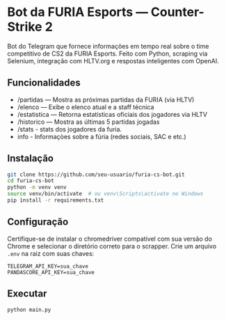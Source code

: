 # Bot da FURIA Esports — Counter-Strike 2

Bot do Telegram que fornece informações em tempo real sobre o time competitivo de CS2 da FURIA Esports. Feito com Python, scraping via Selenium, integração com HLTV.org e respostas inteligentes com OpenAI.

## Funcionalidades

- /partidas — Mostra as próximas partidas da FURIA (via HLTV)
- /elenco — Exibe o elenco atual e a staff técnica
- /estatistica — Retorna estatísticas oficiais dos jogadores via HLTV
- /historico — Mostra as últimas 5 partidas jogadas
- /stats - stats dos jogadores da furia.
- info - Informaçòes sobre a fúria (redes sociais, SAC e etc.)

## Instalação

```bash
git clone https://github.com/seu-usuario/furia-cs-bot.git
cd furia-cs-bot
python -m venv venv
source venv/bin/activate  # ou venv\Scripts\activate no Windows
pip install -r requirements.txt
```

## Configuração

Certifique-se de instalar o chromedriver compativel com sua versão do Chrome e selecionar o diretório correto para o scrapper.
Crie um arquivo `.env` na raiz com suas chaves:

```
TELEGRAM_API_KEY=sua_chave
PANDASCORE_API_KEY=sua_chave
```

## Executar

```bash
python main.py
```
